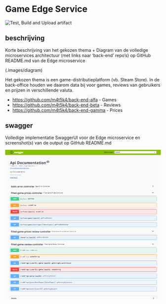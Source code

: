 # Game Edge Service

![Test, Build and Upload artifact](https://github.com/m4t5k4/game-edge-service/workflows/Test,%20Build%20and%20Upload%20artifact/badge.svg)

## beschrijving

Korte beschrijving van het gekozen thema + Diagram van de volledige microservices architectuur (met links naar ‘back-end’ repo’s) op GitHub README.md van de Edge microservice

(.images/diagram)

Het gekozen thema is een game-distributieplatform (vb. Steam Store). In de back-office houden we daarom data bij voor games, reviews van gebruikers en prijzen in  verschillende valuta.

- https://github.com/m4t5k4/back-end-alfa - Games
- https://github.com/m4t5k4/back-end-beta - Reviews
- https://github.com/m4t5k4/back-end-gamma - Prices

## swagger

Volledige implementatie SwaggerUI voor de Edge microservice en screenshot(s) van de output op GitHub README.md

![Screenshot](.images/swagger.png)
